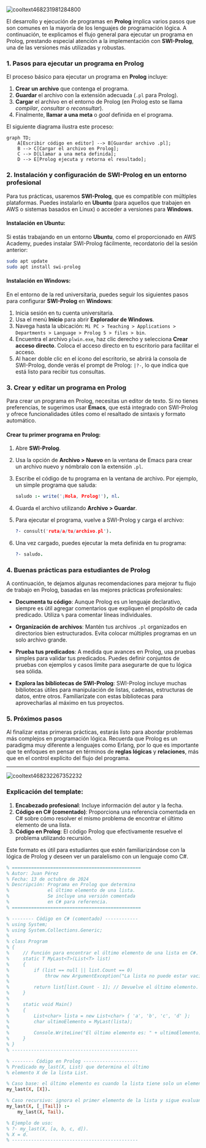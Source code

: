 
![cooltext468231981284800](https://github.com/user-attachments/assets/aca38ab3-87bd-4846-9fca-37d45dfdafdc)


El desarrollo y ejecución de programas en **Prolog** implica varios pasos que son comunes en la mayoría de los lenguajes de programación lógica. A continuación, te explicamos el flujo general para ejecutar un programa en Prolog, prestando especial atención a la implementación con **SWI-Prolog**, una de las versiones más utilizadas y robustas.

### 1. Pasos para ejecutar un programa en Prolog

El proceso básico para ejecutar un programa en **Prolog** incluye:

1. **Crear un archivo** que contenga el programa.
2. **Guardar** el archivo con la extensión adecuada (`.pl` para Prolog).
3. **Cargar** el archivo en el entorno de Prolog (en Prolog esto se llama *compilar*, *consultar* o *reconsultar*).
4. Finalmente, **llamar a una meta** o *goal* definida en el programa.

El siguiente diagrama ilustra este proceso:

```mermaid
graph TD;
    A[Escribir código en editor] --> B[Guardar archivo .pl];
    B --> C[Cargar el archivo en Prolog];
    C --> D[Llamar a una meta definida];
    D --> E[Prolog ejecuta y retorna el resultado];
```

### 2. Instalación y configuración de SWI-Prolog en un entorno profesional

Para tus prácticas, usaremos **SWI-Prolog**, que es compatible con múltiples plataformas. Puedes instalarlo en **Ubuntu** (para aquellos que trabajen en AWS o sistemas basados en Linux) o acceder a versiones para **Windows**.

#### Instalación en Ubuntu:
Si estás trabajando en un entorno **Ubuntu**, como el proporcionado en AWS Academy, puedes instalar SWI-Prolog fácilmente, recordatorio del la sesión anterior:

```bash
sudo apt update
sudo apt install swi-prolog
```

#### Instalación en Windows:
En el entorno de la red universitaria, puedes seguir los siguientes pasos para configurar **SWI-Prolog** en **Windows**:

1. Inicia sesión en tu cuenta universitaria.
2. Usa el menú **Inicio** para abrir **Explorador de Windows**.
3. Navega hasta la ubicación: `Mi PC > Teaching > Applications > Departments > Language > Prolog 5 > files > bin`.
4. Encuentra el archivo `plwin.exe`, haz clic derecho y selecciona **Crear acceso directo**. Coloca el acceso directo en tu escritorio para facilitar el acceso.
5. Al hacer doble clic en el ícono del escritorio, se abrirá la consola de SWI-Prolog, donde verás el prompt de Prolog: `|?-`, lo que indica que está listo para recibir tus consultas.

### 3. Crear y editar un programa en Prolog

Para crear un programa en Prolog, necesitas un editor de texto. Si no tienes preferencias, te sugerimos usar **Emacs**, que está integrado con SWI-Prolog y ofrece funcionalidades útiles como el resaltado de sintaxis y formato automático.

#### Crear tu primer programa en Prolog:

1. Abre **SWI-Prolog**.
2. Usa la opción de **Archivo > Nuevo** en la ventana de Emacs para crear un archivo nuevo y nómbralo con la extensión `.pl`.
3. Escribe el código de tu programa en la ventana de archivo. Por ejemplo, un simple programa que saluda:

    ```prolog
    saludo :- write('¡Hola, Prolog!'), nl.
    ```

4. Guarda el archivo utilizando **Archivo > Guardar**.
5. Para ejecutar el programa, vuelve a SWI-Prolog y carga el archivo:

    ```prolog
    ?- consult('ruta/a/tu/archivo.pl').
    ```

6. Una vez cargado, puedes ejecutar la meta definida en tu programa:

    ```prolog
    ?- saludo.
    ```

### 4. Buenas prácticas para estudiantes de Prolog

A continuación, te dejamos algunas recomendaciones para mejorar tu flujo de trabajo en Prolog, basadas en las mejores prácticas profesionales:

- **Documenta tu código**: Aunque Prolog es un lenguaje declarativo, siempre es útil agregar comentarios que expliquen el propósito de cada predicado. Utiliza `%` para comentar líneas individuales.
  
- **Organización de archivos**: Mantén tus archivos `.pl` organizados en directorios bien estructurados. Evita colocar múltiples programas en un solo archivo grande.
  
- **Prueba tus predicados**: A medida que avances en Prolog, usa pruebas simples para validar tus predicados. Puedes definir conjuntos de pruebas con ejemplos y casos límite para asegurarte de que tu lógica sea sólida.
  
- **Explora las bibliotecas de SWI-Prolog**: SWI-Prolog incluye muchas bibliotecas útiles para manipulación de listas, cadenas, estructuras de datos, entre otros. Familiarízate con estas bibliotecas para aprovecharlas al máximo en tus proyectos.

### 5. Próximos pasos

Al finalizar estas primeras prácticas, estarás listo para abordar problemas más complejos en programación lógica. Recuerda que Prolog es un paradigma muy diferente a lenguajes como Erlang, por lo que es importante que te enfoques en pensar en términos de **reglas lógicas** y **relaciones**, más que en el control explícito del flujo del programa.

---

![cooltext468232267352232](https://github.com/user-attachments/assets/5f837c4f-ae1c-467f-bff2-7c3fbd8afeba)


### Explicación del template:
1. **Encabezado profesional**: Incluye información del autor y la fecha.
2. **Código en C# (comentado)**: Proporciona una referencia comentada en C# sobre cómo resolver el mismo problema de encontrar el último elemento de una lista.
3. **Código en Prolog**: El código Prolog que efectivamente resuelve el problema utilizando recursión.

Este formato es útil para estudiantes que estén familiarizándose con la lógica de Prolog y deseen ver un paralelismo con un lenguaje como C#.

```prolog
% ===============================================
% Autor: Juan Pérez
% Fecha: 13 de octubre de 2024
% Descripción: Programa en Prolog que determina 
%              el último elemento de una lista.
%              Se incluye una versión comentada
%              en C# para referencia.
% ===============================================

% -------- Código en C# (comentado) ------------
% using System;
% using System.Collections.Generic;
% 
% class Program
% {
%     // Función para encontrar el último elemento de una lista en C#.
%     static T MyLast<T>(List<T> list)
%     {
%         if (list == null || list.Count == 0)
%             throw new ArgumentException("La lista no puede estar vacía.");
%         
%         return list[list.Count - 1]; // Devuelve el último elemento.
%     }
% 
%     static void Main()
%     {
%         List<char> lista = new List<char> { 'a', 'b', 'c', 'd' };
%         char ultimoElemento = MyLast(lista);
% 
%         Console.WriteLine("El último elemento es: " + ultimoElemento);
%     }
% }
% ----------------------------------------------

% -------- Código en Prolog --------------------
% Predicado my_last(X, List) que determina el último
% elemento X de la lista List.

% Caso base: el último elemento es cuando la lista tiene solo un elemento.
my_last(X, [X]).

% Caso recursivo: ignora el primer elemento de la lista y sigue evaluando.
my_last(X, [_|Tail]) :-
    my_last(X, Tail).

% Ejemplo de uso:
% ?- my_last(X, [a, b, c, d]).
% X = d.
% ----------------------------------------------
```





